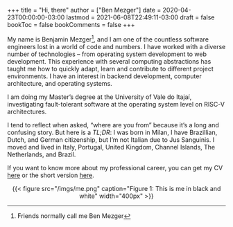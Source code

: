 +++
title = "Hi, there"
author = ["Ben Mezger"]
date = 2020-04-23T00:00:00-03:00
lastmod = 2021-06-08T22:49:11-03:00
draft = false
bookToc = false
bookComments = false
+++

My name is Benjamin Mezger[^fn:1], and I am one of the countless software
engineers lost in a world of code and numbers. I have worked with a diverse
number of technologies – from operating system development to web development.
This experience with several computing abstractions has taught me how to quickly
adapt, learn and contribute to different project environments. I have an
interest in backend development, computer architecture, and operating systems.

I am doing my Master&rsquo;s degree at the University of Vale do Itajaí, investigating
fault-tolerant software at the operating system level on RISC-V architectures.

I tend to reflect when asked, &ldquo;where are you from&rdquo; because it&rsquo;s a long and
confusing story. But here is a _TL;DR_: I was born in Milan, I have Brazillian,
Dutch, and German citizenship, but I&rsquo;m not Italian due to Jus Sanguinis. I moved
and lived in Italy, Portugal, United Kingdom, Channel Islands, The Netherlands,
and Brazil.

If you want to know more about my professional career, you can get my CV
[here](/files/Benjamin_Mezger_CV.pdf) or the short version [here](/files/Benjamin_Mezger_CV_short.pdf).

<style>.org-center { margin-left: auto; margin-right: auto; text-align: center; }</style>

<div class="org-center">
  <div></div>

{{< figure src="/imgs/me.png" caption="Figure 1: This is me in black and white" width="400px" >}}

</div>

[^fn:1]: Friends normally call me Ben Mezger
